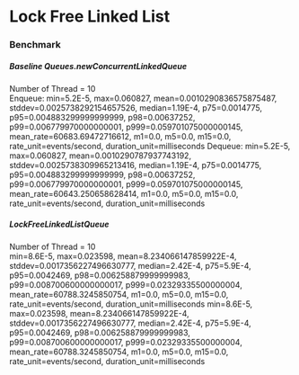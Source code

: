 
<h1> Lock Free Linked List</h1>
<h3>Benchmark</h3>

<h5>Baseline Queues.newConcurrentLinkedQueue</h5>
Number of Thread = 10 <br>
Enqueue:
min=5.2E-5, max=0.060827, mean=0.0010290836575875487, stddev=0.0025738292154657526, median=1.19E-4, p75=0.0014775, p95=0.004883299999999999, p98=0.00637252, p99=0.006779970000000001, p999=0.059701075000000145, mean_rate=60683.69472716612, m1=0.0, m5=0.0, m15=0.0, rate_unit=events/second, duration_unit=milliseconds
Dequeue:
min=5.2E-5, max=0.060827, mean=0.0010290787937743192, stddev=0.0025738309965213416, median=1.19E-4, p75=0.0014775, p95=0.004883299999999999, p98=0.00637252, p99=0.006779970000000001, p999=0.059701075000000145, mean_rate=60643.250658628414, m1=0.0, m5=0.0, m15=0.0, rate_unit=events/second, duration_unit=milliseconds

<h5>LockFreeLinkedListQueue</h5>
Number of Thread = 10 <br>
min=8.6E-5, max=0.023598, mean=8.234066147859922E-4, stddev=0.0017356227496630777, median=2.42E-4, p75=5.9E-4, p95=0.0042469, p98=0.006258879999999983, p99=0.008700600000000017, p999=0.02329335500000004, mean_rate=60788.3245850754, m1=0.0, m5=0.0, m15=0.0, rate_unit=events/second, duration_unit=milliseconds
min=8.6E-5, max=0.023598, mean=8.234066147859922E-4, stddev=0.0017356227496630777, median=2.42E-4, p75=5.9E-4, p95=0.0042469, p98=0.006258879999999983, p99=0.008700600000000017, p999=0.02329335500000004, mean_rate=60788.3245850754, m1=0.0, m5=0.0, m15=0.0, rate_unit=events/second, duration_unit=milliseconds